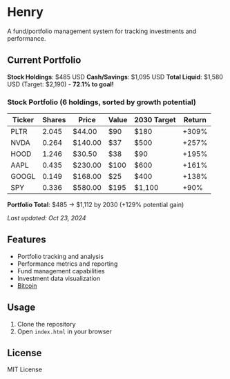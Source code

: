 # Henry

A fund/portfolio management system for tracking investments and performance.

## Current Portfolio

**Stock Holdings**: $485 USD
**Cash/Savings**: $1,095 USD
**Total Liquid**: $1,580 USD (Target: $2,190) - **72.1% to goal!**

### Stock Portfolio (6 holdings, sorted by growth potential)

| Ticker | Shares | Price | Value | 2030 Target | Return |
|--------|--------|-------|-------|-------------|--------|
| PLTR | 2.045 | $44.00 | $90 | $180 | +309% |
| NVDA | 0.264 | $140.00 | $37 | $500 | +257% |
| HOOD | 1.246 | $30.50 | $38 | $90 | +195% |
| AAPL | 0.435 | $230.00 | $100 | $600 | +161% |
| GOOGL | 0.149 | $168.00 | $25 | $400 | +138% |
| SPY | 0.336 | $580.00 | $195 | $1,100 | +90% |

**Portfolio Total**: $485 → $1,112 by 2030 (+129% potential gain)

*Last updated: Oct 23, 2024*

## Features

- Portfolio tracking and analysis
- Performance metrics and reporting
- Fund management capabilities
- Investment data visualization
- [Bitcoin](https://heyitsmejosh.com/henry/bitcoin)

## Usage

1. Clone the repository
2. Open `index.html` in your browser

## License

MIT License
